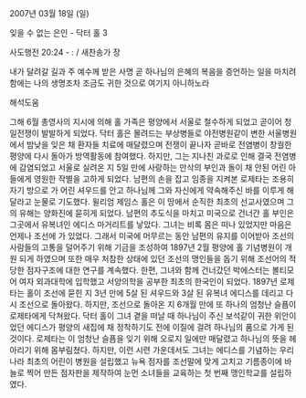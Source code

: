 2007년 03월 18일 (일)

잊을 수 없는 은인 - 닥터 홀 3



사도행전 20:24 - : / 새찬송가  장


내가 달려갈 길과 주 예수께 받은 사명 곧 하나님의 은혜의 복음을 증언하는 일을 마치려 함에는 나의 생명조차 조금도 귀한 것으로 여기지 아니하노라

해석도움





그해 6월 총영사의 지시에 의해 홀 가족은 평양에서 서울로 철수하게 되었고 곧이어 청일전쟁이 발발하게 되었다. 닥터 홀은 몰려드는 부상병들로 야전병원같이 변한 서울병원에서 밤낮을 잊은 채 환자들 치료에 매달렸으며 전쟁이 끝나자 곧바로 전염병이 창궐한 평양에 다시 돌아가 방역활동에 참여했다. 하지만, 그는 지나친 과로로 인해 결국 전염병에 감염되었고 서울로 실려온 지 5일 만에 사랑하는 만삭의 부인과 돌이 채 안된 어린 아들에게 영원한 작별을 고하게 되었다. 남편의 손을 잡고 임종을 지켜본 로제타는 조용히 자기 방으로 가 어린 셔우드를 안고 하나님께 그와 자신에게 약속해주신 바를 이루게 해달라고 눈물로 기도했다. 윌리엄 제임스 홀은 이 땅에서 순직한 최초의 선교사였으며 그의 유해는 양화진에 묻히게 되었다. 남편의 추도식을 마치고 미국으로 건너간 홀 부인은 그곳에서 유복녀인 에디스 마거리트를 낳았다. 그녀는 비록 몸은 떠나 있었지만 마음은 언제나 조선에 가 있었다. 그래서 미국에 머무르는 동안 남편의 유지를 이어받아 조선의 사람들의 고통을 덜어주기 위해 기금을 조성하여 1897년 2월 평양에 홀 기념병원이 개원 되게 하였으며 또한 매우 처참한 상태에 있던 조선의 맹인들을 돕기 위해 조선어의 적당한 점자구조에 대한 연구를 계속했다. 한편, 그녀와 함께 건너갔던 박에스터는 볼티모어 여자 외과대학에 입학했고 서양의학을 공부한 최초의 한국인이 되었다. 1897년 로제타는 홀이 조선에 묻힌 지 3년 만에 5살 된 셔우드와 3살 된 유복녀 에디스를 데리고 다시 조선으로 돌아왔다. 하지만, 조선으로 돌아온 지 6개월 만에 또 하나의 엄청난 슬픔이 로제타에게 닥쳐왔다. 닥터 홀이 그녀 곁을 떠날 때 하나님이 주신 보석같이 귀한 위안이었던 에디스가 평양의 새집에 채 정착하기도 전에 이질에 걸려 하나님의 품으로 가게 된 것이다. 로제타는 이 엄청난 슬픔을 잊기 위해 오로지 일에만 매달렸고 하나님의 뜻을 헤아리기 위해 몸부림쳤다. 하지만, 이런 시련 가운데서도 그녀는 에디스를 기념하는 우리나라 최초의 어린이 병원을 설립했고 뉴욕 점자를 조선말에 맞게 고치고 기름종이에 바늘로 찍어 만든 점자판을 제작하여 눈먼 소녀들을 교육하는 첫 번째 맹인학교를 설립하였다.